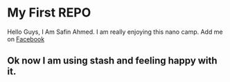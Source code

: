 # My First REPO
Hello Guys, I Am Safin Ahmed. I am really enjoying this nano camp. 
Add me on [Facebook](https://www.facebook.com/brucy.saffu)

## Ok now I am using stash and feeling happy with it.